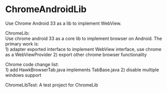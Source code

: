 ChromeAndroidLib
================

Use Chrome Android 33 as a lib to implement WebView.

ChromeLib:<br>
		Use chrome android 33 as a core lib to implement browser on Android. The primary work is:<br>
			1) adapter exported interface to implement WebView interface, use chrome as a WebViewProvider
			2) export other chrome browser functionality
		
Chrome code change list:<br>
		  1) add HawkBrowserTab.java implements TabBase.java 
			2) disable multiple windows support
		
ChromeLibTest:
		A test project for ChromeLib